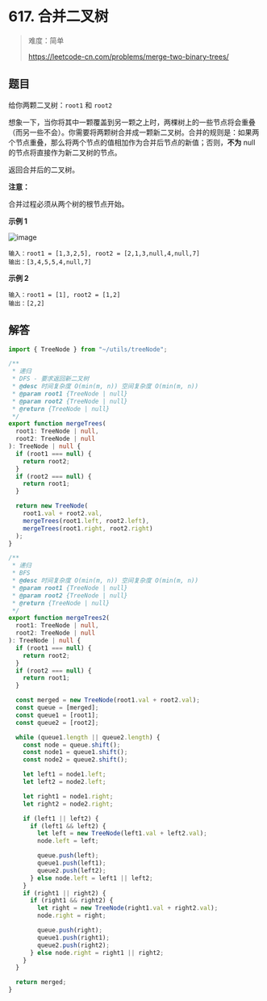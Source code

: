 # 617. 合并二叉树

> 难度：简单
>
> https://leetcode-cn.com/problems/merge-two-binary-trees/

## 题目

给你两颗二叉树：`root1` 和 `root2`

想象一下，当你将其中一颗覆盖到另一颗之上时，两棵树上的一些节点将会重叠（而另一些不会）。你需要将两颗树合并成一颗新二叉树。合并的规则是：如果两个节点重叠，那么将两个节点的值相加作为合并后节点的新值；否则，**不为** null 的节点将直接作为新二叉树的节点。

返回合并后的二叉树。

**注意：**

合并过程必须从两个树的根节点开始。

**示例 1**

![image](https://user-images.githubusercontent.com/25545052/163980749-c990d8cf-37b2-4e9a-ab27-8639a6389f71.png)

```
输入：root1 = [1,3,2,5], root2 = [2,1,3,null,4,null,7]
输出：[3,4,5,5,4,null,7]
```

**示例 2**

```
输入：root1 = [1], root2 = [1,2]
输出：[2,2]
```

## 解答

```typescript
import { TreeNode } from "~/utils/treeNode";

/**
 * 递归
 * DFS - 要求返回新二叉树
 * @desc 时间复杂度 O(min(m, n)) 空间复杂度 O(min(m, n))
 * @param root1 {TreeNode | null}
 * @param root2 {TreeNode | null}
 * @return {TreeNode | null}
 */
export function mergeTrees(
  root1: TreeNode | null,
  root2: TreeNode | null
): TreeNode | null {
  if (root1 === null) {
    return root2;
  }
  if (root2 === null) {
    return root1;
  }

  return new TreeNode(
    root1.val + root2.val,
    mergeTrees(root1.left, root2.left),
    mergeTrees(root1.right, root2.right)
  );
}

/**
 * 递归
 * BFS
 * @desc 时间复杂度 O(min(m, n)) 空间复杂度 O(min(m, n))
 * @param root1 {TreeNode | null}
 * @param root2 {TreeNode | null}
 * @return {TreeNode | null}
 */
export function mergeTrees2(
  root1: TreeNode | null,
  root2: TreeNode | null
): TreeNode | null {
  if (root1 === null) {
    return root2;
  }
  if (root2 === null) {
    return root1;
  }

  const merged = new TreeNode(root1.val + root2.val);
  const queue = [merged];
  const queue1 = [root1];
  const queue2 = [root2];

  while (queue1.length || queue2.length) {
    const node = queue.shift();
    const node1 = queue1.shift();
    const node2 = queue2.shift();

    let left1 = node1.left;
    let left2 = node2.left;

    let right1 = node1.right;
    let right2 = node2.right;

    if (left1 || left2) {
      if (left1 && left2) {
        let left = new TreeNode(left1.val + left2.val);
        node.left = left;

        queue.push(left);
        queue1.push(left1);
        queue2.push(left2);
      } else node.left = left1 || left2;
    }
    if (right1 || right2) {
      if (right1 && right2) {
        let right = new TreeNode(right1.val + right2.val);
        node.right = right;

        queue.push(right);
        queue1.push(right1);
        queue2.push(right2);
      } else node.right = right1 || right2;
    }
  }

  return merged;
}
```
